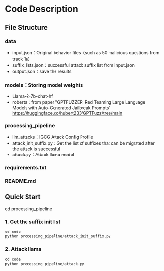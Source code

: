 # Code Description

## File Structure

### data

- input.json：Original behavior files（such as 50 malicious questions from track 1a）
- suffix_lists.json：successful attack suffix list from input.json
- output.json：save the results

### models：Storing model weights

- Llama-2-7b-chat-hf
- roberta：from paper "GPTFUZZER: Red Teaming Large Language Models with Auto-Generated Jailbreak Prompts" https://huggingface.co/hubert233/GPTFuzz/tree/main

### processing_pipeline
- llm_attacks：IGCG Attack Config Profile
- attack_init_suffix.py：Get the list of suffixes that can be migrated after the attack is successful
- attack.py：Attack llama model

### requirements.txt

### README.md







## Quick Start 

cd processing_pipeline

### 1. Get the suffix init list
```python
cd code
python processing_pipeline/attack_init_suffix.py
```

### 2. Attack llama
```python
cd code
python processing_pipeline/attack.py
```











